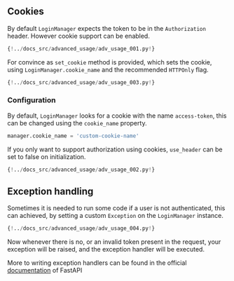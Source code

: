 ## Cookies
By default ``LoginManager`` expects the token to be in the ``Authorization``
header. However cookie support can be enabled.
````python hl_lines="5"
{!../docs_src/advanced_usage/adv_usage_001.py!}
````

For convince as ``set_cookie`` method is provided, which sets the cookie, using
``LoginManager.cookie_name`` and the recommended ``HTTPOnly`` flag.

````python hl_lines="7"
{!../docs_src/advanced_usage/adv_usage_003.py!}
````

### Configuration
By default, ``LoginManager`` looks for a cookie with the name ``access-token``,
this can be changed using the ``cookie_name`` property.
````python
manager.cookie_name = 'custom-cookie-name'
````
If you only want to support authorization using cookies, ``use_header`` can be set
to false on initialization.
````python hl_lines="6"
{!../docs_src/advanced_usage/adv_usage_002.py!}
````

## Exception handling
Sometimes it is needed to run some code if a user is not authenticated,
this can achieved, by setting a custom ``Exception`` on the ``LoginManager`` instance.

````python hl_lines="9"
{!../docs_src/advanced_usage/adv_usage_004.py!}
````

Now whenever there is no, or an invalid token present in the request, your exception
will be raised, and the exception handler will be executed.

More to writing exception handlers can be found in the official [documentation](https://fastapi.tiangolo.com/tutorial/handling-errors/?h=+exce#install-custom-exception-handlers)
of FastAPI